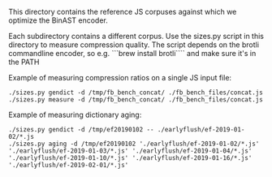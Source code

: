This directory contains the reference JS corpuses against which we optimize the BinAST encoder.

Each subdirectory contains a different corpus. Use the sizes.py script in this directory to measure compression quality. The script depends on the brotli commandline encoder, so e.g. ```brew install brotli```` and make sure it's in the PATH

Example of measuring compression ratios on a single JS input file:

```
./sizes.py gendict -d /tmp/fb_bench_concat/ ./fb_bench_files/concat.js
./sizes.py measure -d /tmp/fb_bench_concat/ ./fb_bench_files/concat.js
```

Example of measuring dictionary aging:

```
./sizes.py gendict -d /tmp/ef20190102 -- ./earlyflush/ef-2019-01-02/*.js
./sizes.py aging -d /tmp/ef20190102 './earlyflush/ef-2019-01-02/*.js' './earlyflush/ef-2019-01-03/*.js' './earlyflush/ef-2019-01-04/*.js' './earlyflush/ef-2019-01-10/*.js' './earlyflush/ef-2019-01-16/*.js' './earlyflush/ef-2019-02-01/*.js'
```
